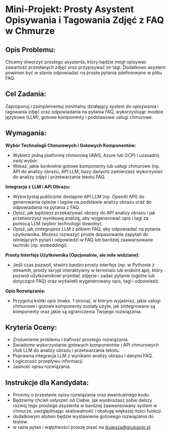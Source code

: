 # Mini-Projekt: Prosty Asystent Opisywania i Tagowania Zdjęć z FAQ w Chmurze

## Opis Problemu:

Chcemy stworzyć prostego asystenta, który będzie mógł opisywać zawartość przesłanych
zdjęć oraz przypisywać im tagi. Dodatkowo asystent powinien być w stanie odpowiadać na
proste pytania zdefiniowane w pliku FAQ.

## Cel Zadania:

Zaproponuj i zaimplementuj minimalny działający system do opisywania i tagowania zdjęć
oraz odpowiadania na pytania FAQ, wykorzystując modele językowe (LLM), gotowe
komponenty i podstawowe usługi chmurowe.

## Wymagania:

**Wybór Technologii Chmurowych i Gotowych Komponentów:**

- Wybierz jedną platformę chmurową (AWS, Azure lub GCP) i uzasadnij swój
  wybór.
- Wskaż, jakie konkretne gotowe komponenty lub usługi chmurowe (np. API do
  analizy obrazu, API LLM, bazy danych) zamierzasz wykorzystać do analizy
  zdjęć i przetwarzania tekstu FAQ.

**Integracja z LLM i API Obrazu:**

- Wykorzystaj publicznie dostępne API LLM (np. OpenAI API) do generowania
  opisów i tagów na podstawie analizy obrazu oraz do odpowiadania na pytania
  z FAQ.
- Opisz, jak będziesz przekazywać obrazy do API analizy obrazu i jak
  przetworzysz wynikową analizę, aby wygenerować opis i tagi za pomocą LLM
  (wybór technologii dowolny).
- Opisz, jak zintegrujesz LLM z plikiem FAQ, aby odpowiadać na pytania
  użytkownika. Możesz rozważyć proste dopasowanie zapytań do istniejących
  pytań i odpowiedzi w FAQ lub bardziej zaawansowane techniki (np.
  embeddingi).

**Prosty Interfejs Użytkownika (Opcjonalnie, ale mile widziane):**

- Jeśli czas pozwoli, stwórz bardzo prosty interfejs (np. w Pythonie z
  streamlit, prosty skrypt interaktywny w terminalu lub endoint api), który
  pozwoli użytkownikowi przesłać zdjęcie i zadać pytanie (ogólne lub dotyczące
  FAQ) oraz wyświetli wygenerowany opis, tagi i odpowiedź.

**Opis Rozwiązania:**

- Przygotuj krótki opis (maks. 1 strona), w którym wyjaśnisz, jakie usługi
  chmurowe i gotowe komponenty zostały użyte, jak zintegrowane są
  komponenty oraz jakie są ograniczenia Twojego rozwiązania.

## Kryteria Oceny:

- Zrozumienie problemu i trafność prostego rozwiązania.
- Świadome wykorzystanie gotowych komponentów i API chmurowych i/lub LLM
  do analizy obrazu i przetwarzania tekstu.
- Poprawna integracja LLM z wynikami analizy obrazu i danymi FAQ.
- Logiczność przepływu informacji.
- Jasność opisu rozwiązania.

## Instrukcje dla Kandydata:

- Prosimy o przesłanie opisu rozwiązania oraz ewentualnego kodu.
- Będziemy chcieli usłyszeć od Ciebie, jak wyobrażasz sobie dalszy rozwój tego
  prostego asystenta w bardziej zaawansowany system w chmurze, uwzględniając
  skalowalność i obsługę większej ilości funkcji.
- dodatkowym atutem będzie wystawienie gotowego rozwiązania do testów.
- w razie pytań i wątpliwości proszę pisać na jkulesza@grupazpr.pl
